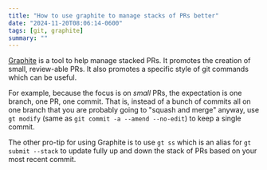 ```yaml
---
title: "How to use graphite to manage stacks of PRs better"
date: "2024-11-20T08:06:14-0600"
tags: [git, graphite]
summary: ""
---
```


[Graphite](https://graphite.dev/) is a tool to help manage stacked PRs. It promotes the creation of small, review-able PRs. It also promotes a specific style of git commands which can be useful.

For example, because the focus is on _small_ PRs, the expectation is one branch, one PR, one commit. That is, instead of a bunch of commits all on one branch that you are probably going to "squash and merge" anyway, use `gt modify` (same as `git commit -a --amend --no-edit`) to keep a single commit.

The other pro-tip for using Graphite is to use `gt ss` which is an alias for `gt submit --stack` to update fully up and down the stack of PRs based on your most recent commit.

